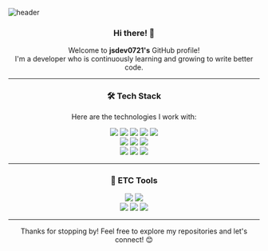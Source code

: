 ![header](https://capsule-render.vercel.app/api?type=waving&color=auto&height=250&section=header&text=Welcome&fontSize=70&animation=fadeIn&fontAlignY=40&desc=jsdev0721's%20GitHub%20Profile&descAlignY=55&descAlign=62)
<div align="center">

### Hi there! 👋  
Welcome to **jsdev0721's** GitHub profile!  
I'm a developer who is continuously learning and growing to write better code.

---

### 🛠️ Tech Stack  
Here are the technologies I work with:

<img src="https://img.shields.io/badge/Java-007396?style=flat-square&logo=java&logoColor=white"/> 
<img src="https://img.shields.io/badge/Spring Boot-6DB33F?style=flat-square&logo=springboot&logoColor=white"/> 
<img src="https://img.shields.io/badge/Spring-6DB33F?style=flat-square&logo=spring&logoColor=white"/> 
<img src="https://img.shields.io/badge/MySQL-4479A1?style=flat-square&logo=mysql&logoColor=white"/> 
<img src="https://img.shields.io/badge/Oracle-F80000?style=flat-square&logo=oracle&logoColor=white"/><br>
<img src="https://img.shields.io/badge/JavaScript-F7DF1E?style=flat-square&logo=javascript&logoColor=white"/> 
<img src="https://img.shields.io/badge/HTML5-E34F26?style=flat-square&logo=html5&logoColor=white"/> 
<img src="https://img.shields.io/badge/CSS3-1572B6?style=flat-square&logo=css3&logoColor=white"/><br>
<img src="https://img.shields.io/badge/Thymeleaf-005F0F?style=flat-square&logo=thymeleaf&logoColor=white"/> 
<img src="https://img.shields.io/badge/Jquery-0769AD?style=flat-square&logo=jquery&logoColor=white"/> 
<img src="https://img.shields.io/badge/Bootstrap-7952B3?style=flat-square&logo=bootstrap&logoColor=white"/>

---

### 🧰 ETC Tools

<img src="https://img.shields.io/badge/GitHub-181717?style=flat-square&logo=github&logoColor=white"/> 
<img src="https://img.shields.io/badge/GitHub Desktop-6E5494?style=flat-square&logo=github&logoColor=white"/> <br>
<img src="https://img.shields.io/badge/Amazon Lightsail-FF9900?style=flat-square&logo=amazonwebservices&logoColor=white"/> 
<img src="https://img.shields.io/badge/Ubuntu-E95420?style=flat-square&logo=ubuntu&logoColor=white"/> 
<img src="https://img.shields.io/badge/Nginx-009639?style=flat-square&logo=nginx&logoColor=white"/> 

---

Thanks for stopping by! Feel free to explore my repositories and let's connect! 😊

</div>
